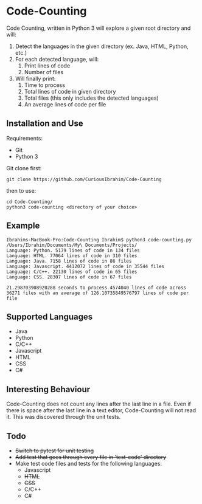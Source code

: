# Code-Counting

Code Counting, written in Python 3 will explore a given root directory and will:
1. Detect the languages in the given directory (ex. Java, HTML, Python, etc.)
2. For each detected language, will:
    1. Print lines of code
    2. Number of files
3. Will finally print:
    1. Time to process
    2. Total lines of code in given directory
    3. Total files (this only includes the detected languages)
    4. An average lines of code per file 

## Installation and Use

Requirements:
* Git
* Python 3

Git clone first:
```buildoutcfg
git clone https://github.com/CuriousIbrahim/Code-Counting
```

then to use:
```buildoutcfg
cd Code-Counting/
python3 code-counting <directory of your choice>
```

## Example

```buildoutcfg
Ibrahims-MacBook-Pro:Code-Counting Ibrahim$ python3 code-counting.py /Users/Ibrahim/Documents/My\ Documents/Projects/
Language: Python. 5179 lines of code in 134 files
Language: HTML. 77064 lines of code in 310 files
Language: Java. 7158 lines of code in 86 files
Language: Javascript. 4412072 lines of code in 35544 files
Language: C/C++. 22130 lines of code in 65 files
Language: CSS. 28307 lines of code in 67 files

21.298703908920288 seconds to process 4574040 lines of code across 36271 files with an average of 126.10735849576797 lines of code per file
```


## Supported Languages

- Java
- Python 
- C/C++
- Javascript
- HTML
- CSS
- C#

## Interesting Behaviour

Code-Counting does not count any lines after the last line in a file. Even if there is space after the last line 
in a text editor, Code-Counting will not read it. This was discovered through the unit tests.

## Todo 

- ~~Switch to pytest for unit testing~~
- ~~Add test that goes through every file in 'test-code' directory~~
- Make test code files and tests for the following languages:
    - Javascript
    - ~~HTML~~
    - ~~CSS~~
    - C/C++
    - C#